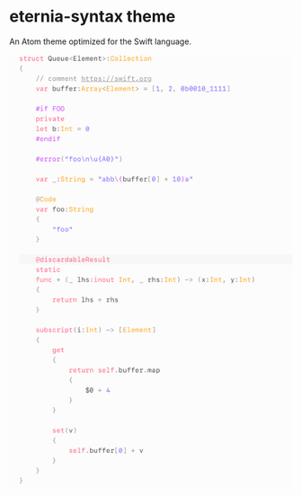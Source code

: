 # eternia-syntax theme

An Atom theme optimized for the Swift language.

![](doc/png/screenshot.png)
